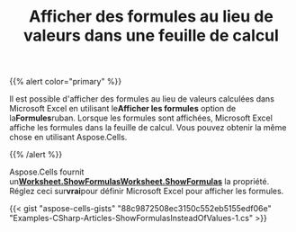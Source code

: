 ﻿---
title: Afficher des formules au lieu de valeurs dans une feuille de calcul
type: docs
weight: 20
url: /fr/net/show-formulas-instead-of-values-in-a-worksheet/
description: Cet article fournit un exemple de code permettant d'utiliser la bibliothèque C# API ou .NET pour afficher par programme des formules plutôt que des valeurs dans une feuille de calcul ou une feuille de calcul Excel.
---
{{% alert color="primary" %}}

 Il est possible d'afficher des formules au lieu de valeurs calculées dans Microsoft Excel en utilisant le**Afficher les formules** option de la**Formules**ruban. Lorsque les formules sont affichées, Microsoft Excel affiche les formules dans la feuille de calcul. Vous pouvez obtenir la même chose en utilisant Aspose.Cells.

{{% /alert %}}

 Aspose.Cells fournit un[**Worksheet.ShowFormulasWorksheet.ShowFormulas**](https://reference.aspose.com/cells/net/aspose.cells/worksheet/properties/showformulas) la propriété. Réglez ceci sur**vrai**pour définir Microsoft Excel pour afficher les formules.

{{< gist "aspose-cells-gists" "88c9872508ec3150c552eb5155edf06e" "Examples-CSharp-Articles-ShowFormulasInsteadOfValues-1.cs" >}}
